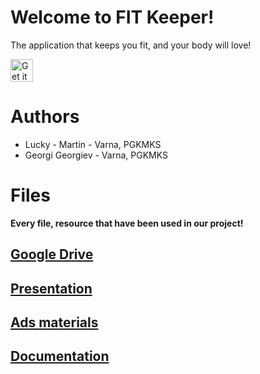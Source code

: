 # Welcome to FIT Keeper!
The application that keeps you fit, and your body will love!

<a href="https://play.google.com/store/apps/details?id=com.fit.keeper&pli=1"><img alt="Get it on Google Play" src="https://play.google.com/intl/en_us/badges/images/generic/en-play-badge.png" height=36px /></a>

# Authors

 - Lucky - Martin - Varna, PGKMKS
 - Georgi Georgiev - Varna, PGKMKS

# Files

**Every file, resource that have been used in our project!**

## [Google Drive](https://drive.google.com/drive/folders/15P31fOJ_re7NnxnKA-LvspiPBq6M7pV1?usp=share_link)

## [Presentation](https://docs.google.com/presentation/d/1gPlOGF1WjdKlNCDyZQXErSHNtDQ8I0zj/edit?usp=share_link&ouid=112082612794513912993&rtpof=true&sd=true)

## [Ads materials](https://drive.google.com/drive/folders/1x9pb-yxiwvaR6z9VH2FbidYVRHVDZXy8?usp=share_link)

## [Documentation](https://drive.google.com/drive/folders/10-l-s6Zv-iyqKykY7BMxJl73pdzsQ2BY?usp=share_link)
